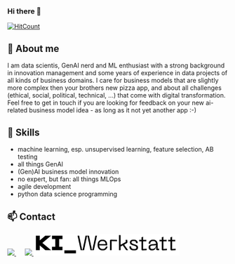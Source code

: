 ### Hi there 👋

[![HitCount](http://hits.dwyl.com/chkra/chkra.svg)](http://hits.dwyl.com/chkra/chkra)


## 💬 About me
I am data scientis, GenAI nerd and ML enthusiast with a strong background in innovation management and some years of experience in data projects of all kinds of business domains. I care for business models that are slightly more complex then your brothers new pizza app, and about all challenges (ethical, social, political, technical, ...) that come with digital transformation. Feel free to get in touch if you are looking for feedback on your new ai-related business model idea - as long as it not yet another app :-)

## 🔭 Skills
- machine learning, esp. unsupervised learning, feature selection, AB testing
- all things GenAI
- (Gen)AI business model innovation
- no expert, but fan: all things MLOps
- agile development
- python data science programming

## 📫 Contact
<a href="https://www.linkedin.com/in/christina-kratsch/" target="_blank">
  <img src="https://upload.wikimedia.org/wikipedia/commons/thumb/e/e9/Linkedin_icon.svg/512px-Linkedin_icon.svg.png" height=50 />
</a>
&nbsp;&nbsp;&nbsp;&nbsp;
<a href="https://www.htw-berlin.de/hochschule/personen/person/?eid=13856" target="_blank">
  <img src="https://upload.wikimedia.org/wikipedia/commons/thumb/6/66/Octicons-mortar-board.svg/480px-Octicons-mortar-board.svg.png" height=50 />
</a>
<a href="https://github.com/HTW-Berlin-KI-Werkstatt" target="_blank">
  <img src="https://github.com/HTW-Berlin-KI-Werkstatt/.github/blob/main/profile/image.png" height=50>
</a>



